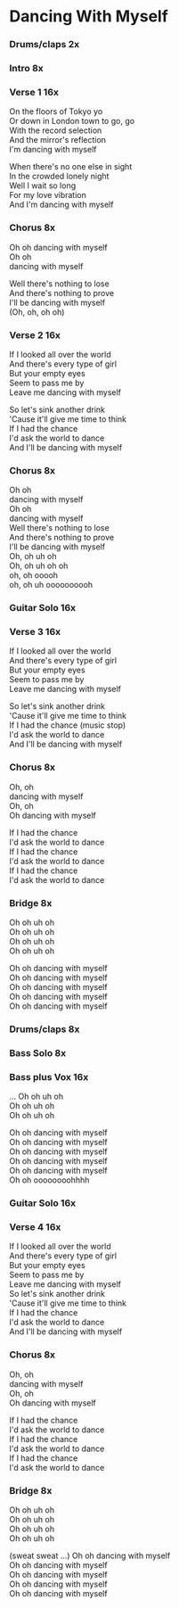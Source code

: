 # Dancing With Myself

### Drums/claps  2x

### Intro  8x

### Verse 1  16x
On the floors of Tokyo yo  
Or down in London town to go, go  
With the record selection  
And the mirror's reflection  
I'm dancing with myself  

When there's no one else in sight  
In the crowded lonely night  
Well I wait so long  
For my love vibration  
And I'm dancing with myself  
 
### Chorus  8x
Oh oh 
dancing with myself  
Oh oh  
dancing with myself  

Well there's nothing to lose  
And there's nothing to prove  
I'll be dancing with myself  
(Oh, oh, oh oh)  

### Verse 2  16x
If I looked all over the world  
And there's every type of girl  
But your empty eyes  
Seem to pass me by  
Leave me dancing with myself  

So let's sink another drink  
'Cause it'll give me time to think  
If I had the chance  
I'd ask the world to dance  
And I'll be dancing with myself  

### Chorus  8x
Oh oh  
dancing with myself  
Oh oh  
dancing with myself  
Well there's nothing to lose  
And there's nothing to prove  
I'll be dancing with myself  
Oh, oh uh oh  
Oh, oh uh oh oh  
oh, oh ooooh  
oh, oh uh oooooooooh  

### Guitar Solo  16x

### Verse 3  16x
If I looked all over the world  
And there's every type of girl  
But your empty eyes  
Seem to pass me by  
Leave me dancing with myself  

So let's sink another drink  
'Cause it'll give me time to think  
If I had the chance (music stop)  
I'd ask the world to dance  
And I'll be dancing with myself  

### Chorus  8x
Oh, oh  
dancing with myself  
Oh, oh  
Oh dancing with myself  

If I had the chance  
I'd ask the world to dance  
If I had the chance  
I'd ask the world to dance  
If I had the chance  
I'd ask the world to dance  

### Bridge  8x
Oh oh uh oh  
Oh oh uh oh  
Oh oh uh oh  
Oh oh uh oh  

Oh oh dancing with myself  
Oh oh dancing with myself  
Oh oh dancing with myself  
Oh oh dancing with myself  
Oh oh dancing with myself  

### Drums/claps  8x

### Bass Solo  8x

### Bass plus Vox  16x
...
Oh oh uh oh  
Oh oh uh oh  
Oh oh uh oh  

Oh oh dancing with myself  
Oh oh dancing with myself  
Oh oh dancing with myself  
Oh oh dancing with myself  
Oh oh dancing with myself  
Oh oh oooooooohhhh  

### Guitar Solo  16x

### Verse 4  16x
If I looked all over the world  
And there's every type of girl  
But your empty eyes  
Seem to pass me by  
Leave me dancing with myself  
So let's sink another drink  
'Cause it'll give me time to think  
If I had the chance  
I'd ask the world to dance  
And I'll be dancing with myself  

### Chorus  8x
Oh, oh  
dancing with myself  
Oh, oh  
Oh dancing with myself  

If I had the chance  
I'd ask the world to dance  
If I had the chance  
I'd ask the world to dance  
If I had the chance  
I'd ask the world to dance  

### Bridge  8x
Oh oh uh oh  
Oh oh uh oh  
Oh oh uh oh  
Oh oh uh oh  

(sweat sweat ...)
Oh oh dancing with myself  
Oh oh dancing with myself  
Oh oh dancing with myself  
Oh oh dancing with myself  
Oh oh dancing with myself
